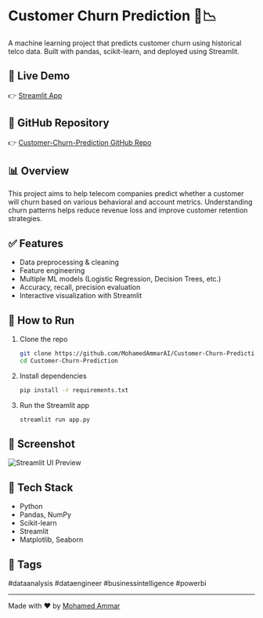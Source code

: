 # Customer Churn Prediction 🧠📉

A machine learning project that predicts customer churn using historical telco data. Built with pandas, scikit-learn, and deployed using Streamlit.

## 🔗 Live Demo

👉 [Streamlit App](https://churnedclassification-9m3zxytx7iswnxlxxldoo2.streamlit.app/)

## 📂 GitHub Repository

👉 [Customer-Churn-Prediction GitHub Repo](https://github.com/MohamedAmmarAI/Customer-Churn-Prediction.git)

## 📊 Overview

This project aims to help telecom companies predict whether a customer will churn based on various behavioral and account metrics. Understanding churn patterns helps reduce revenue loss and improve customer retention strategies.

## ✅ Features

- Data preprocessing & cleaning
- Feature engineering
- Multiple ML models (Logistic Regression, Decision Trees, etc.)
- Accuracy, recall, precision evaluation
- Interactive visualization with Streamlit

## 🚀 How to Run

1. Clone the repo
    ```bash
    git clone https://github.com/MohamedAmmarAI/Customer-Churn-Prediction.git
    cd Customer-Churn-Prediction
    ```

2. Install dependencies
    ```bash
    pip install -r requirements.txt
    ```

3. Run the Streamlit app
    ```bash
    streamlit run app.py
    ```

## 📸 Screenshot

![Streamlit UI Preview](https://churnedclassification-9m3zxytx7iswnxlxxldoo2.streamlit.app/)

## 🧠 Tech Stack

- Python
- Pandas, NumPy
- Scikit-learn
- Streamlit
- Matplotlib, Seaborn

## 📌 Tags

#dataanalysis #dataengineer #businessintelligence #powerbi

---

Made with ❤️ by [Mohamed Ammar](https://github.com/MohamedAmmarAI)

